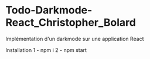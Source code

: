 # Todo-Darkmode-React_Christopher_Bolard
 Implémentation d'un darkmode sur une application React
 
Installation
1 - npm i
2 - npm start
